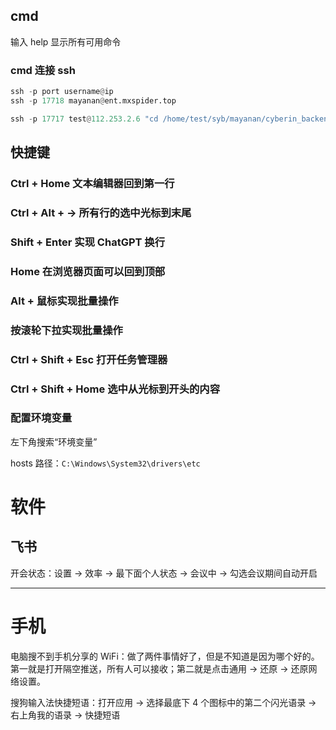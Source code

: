 
## cmd    

输入 help 显示所有可用命令     


### cmd 连接 ssh   

```python 
ssh -p port username@ip
ssh -p 17718 mayanan@ent.mxspider.top

ssh -p 17717 test@112.253.2.6 "cd /home/test/syb/mayanan/cyberin_backend/ && /home/test/testenv/bin/python manage.py crisis_warning_send --debug_time '2022-11-12 10:15:00' --settings cyberin_backend.settings_product"  （外面是双引号，里面是单引号）
```


## 快捷键    


### Ctrl + Home 文本编辑器回到第一行   


### Ctrl + Alt + → 所有行的选中光标到末尾


### Shift + Enter 实现 ChatGPT 换行     


### Home 在浏览器页面可以回到顶部     


### Alt + 鼠标实现批量操作    


### 按滚轮下拉实现批量操作     


### Ctrl + Shift + Esc 打开任务管理器   


### Ctrl + Shift + Home 选中从光标到开头的内容    



### 配置环境变量  

左下角搜索“环境变量”    

hosts 路径：`C:\Windows\System32\drivers\etc`       


# 软件    

## 飞书   

开会状态：设置 -> 效率 -> 最下面个人状态 -> 会议中 -> 勾选会议期间自动开启      



***    

# 手机    

电脑搜不到手机分享的 WiFi：做了两件事情好了，但是不知道是因为哪个好的。第一就是打开隔空推送，所有人可以接收；第二就是点击通用 -> 还原 -> 还原网络设置。      

搜狗输入法快捷短语：打开应用 -> 选择最底下 4 个图标中的第二个闪光语录 -> 右上角我的语录 -> 快捷短语     








